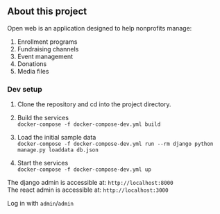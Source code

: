 ## About this project

Open web is an application designed to help nonprofits manage:

1. Enrollment programs
2. Fundraising channels
3. Event management
4. Donations
5. Media files


### Dev setup

1. Clone the repository and cd into the project directory.

2. Build the services  
`docker-compose -f docker-compose-dev.yml build`

3. Load the initial sample data  
`docker-compose -f docker-compose-dev.yml run --rm django python manage.py loaddata db.json`

4. Start the services  
`docker-compose -f docker-compose-dev.yml up`

The django admin is accessible at: `http://localhost:8000`  
The react admin is accessible at: `http://localhost:3000`

Log in with `admin`/`admin`

